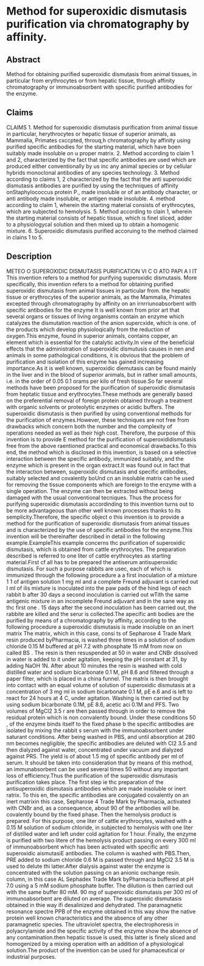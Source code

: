 # Method for superoxidic dismutasis purification via chromatography by affinity.

## Abstract
Method for obtaining purified superoxidic dismutasis from animal tissues, in particular from erythrocytes or from hepatic tissue, through affinity chromatography or immunoabsorbent with specific purified antibodies for the enzyme.

## Claims
CLAIMS 1. Method for superoxidic dismutasis purification from animal tissue in particular, herythrocytes or hepatic tissue of superior animals, as Mammalia, Primates cxccpted, throuq,h chromatography by affinity using purified specific antibodies for the starting material, which have boen suitably made insoluble on u proper matrix. 2. Method according to claim 1 and 2, characterized by the fact that specific antibodies are used which are produced either conventionally by us inc any animal species or by cellular hybrids monoclonal antibodies of any species technology. 3. Method according to claims 1, 2 characterized by the fact that the anti superoxidic dismutasis antibodies are purified by using the techniques of affinity onStaphylococcus protein P., made insoluble or of an antibody character, or anti antibody made insoluble, or antigen made insoluble. 4. method according to claim 1, wherein the starting material consists of erythrocytes, which are subjected to hemolysis. 5. Method according to clain 1, wherein the starting material consists of hepatic tissue, which is finel sliced, adder to a physiologycal solution and then mixed up to obtain a homogenic mixture. 6. Superoxidic dismutasis purified accoruing to the method claimed in clains 1 to 5.

## Description
METEO O SUPEROXIDIC DISMUTASIS PURIFICATION VI C O ATO PAPI A I IT This invention refers to a method for purifying superoxidic dismutasis. More specifically, this invention refers to a method for obtaining purified superoxidic dismutasis from animal tissues in particular from. the hepatic tissue or erythrocytes of the superior animals, as the Mammalia, Primates excepted through chromatography by affinity on an irnrriunoabsorbent with specific antibodies for the enzyme It is well known from prior art that several organs or tissues of living organisms contain an enzyme which catalyzes the dismutation reaction of the anion supercxide, which is one. of the products which develop physioloqically from the reduction of oxygen.This enzyme, found in superior animals, contains copper, an element which is essential for the catalytic activity.In view of the beneficial effects that the administration of superoxidic dismutusis causes in nen and animals in some pathological conditions, it is obvious that the problem of purification and isolation of this enzyme has gained increasing importance.As it is well known, superoxidic diemutasis can be found mainly in the liver and in the blood of superior animals, but in rather small amounts, i.e. in the order of 0.05 0.1 orams per kilo of fresh tissue.So far several methods have been proposed for the purification of superoxidic dismutasis from heptatic tissue and erythrocytes.These methods are generally based on the preferential removal of foreign protein obtained through a treatnent with organic solvents or proteolytic enzymes or acidic buffers. The superoxidic dismutasis is then purified by using conventional methods for the purification of enzymes.However, these techniques are not free from drawbacks which concern both the number and the complexity of operations needed as well as their high cost. Therefore, the purpose of this invention is to provide E method for the purification of superoxididismutasis free from the above raentioned practical and economical drawbacks.To this end, the method which is disclosed in this invention, is based on a selective interaction between the specific antibody, immunized suitably, and the enzyme which is present in the organ extract.It was found out in fact that the interaction between, superoxidic dismutasis and specific antibodies, suitably selected and covalently boUnd cn an insoluble matrix can he used for removing the tissue components which are foreign to the enzyme with a single operation. The enzyme can then be extracted without being damaged with the usual conventional tecniques. Thus the process for purifying superoxidic dismutasis accordinding to this invention turns out to be more advantageous than other well known processes thanks to its semplicity.Therefore, the specific object o this invention is to provide a method for the purification of superoxidic dismutasis from animal tissues and is characterized by the use of specific antibodies for the enzyme.This invention will be thereinafter described in detail in the following example.ExampleThis example concerns thc purification of superoxidic dismutasis, which is obtained from cattle erythrocytes. The preparation described is referred to one liter of cattle erythrocytes as starting material.First cf all has to be prepared the antiserum antisuperoxidic dismutasis. For such a purpose rabbits are usec, each of which is immunized through the following procedure a a first inoculation of a mixture 1 1 of antigen solution 1 mg ml and a complete Freund adjuvant is carried out I ml of ilis mixture is inoculated into the paw pads of the hind legs of each rabbit b after 30 days a second inoculation is carried out wTith the same antigenic mixture in an incomplete Freund adjuvant and in the sane way as thc first one . 15 days after the second inoculation has been carried out, the rabbite are killed and the serur is collected.The apecific anti bodies are the purified by means of a chromatography by affinity, according to the following procedure a superoxidic dismutasis is made insoluble on an inert matrix The matrix, which in this case, consi ts of Sepharose 4 Trade Mark resin produced byPharmacia, is washed three times in a solution of sodium chloride 0.15 M buffered at pH 7.2 with phosphate 15 mM from now on called BS . The resin is then resuspended at 50 in water and CNBr dissolved in water is added to it under agitation, keeping the pH constant at 31, by adding NaOH 1N. After about 10 minutes the resin is washed with cold distilled water and sodium bicarbonate 0.1 M, pH 8.6 and filtered through a paper filter, which is placed in a china funnel. The matrix is then brought into contact with an equal volume of solution of superoxidic dismutasis at a concentration of 3 mg ml in sodium bicarbonate 0.1 M, pE e.6 and is left to react for 24 hours at 4 C, under agitation. Washing is then carried out by using sodium bicarbonate 0.1M, pE 8.6, acetic aci 0.1M and PFS. Two volumes of MgCl2 3.5 r are then passed through in order to remove the residual protein which is non convalently bound. Under these conditions 50 , of the enzyme binds itself to the fixed phase b the specific antibodies are isolated by mixing the rabbit s serum with the immunoabsorbent under saturant conditions. After being washed in PBS, and until absorption at 280 nm becomes negligible, the specific antibodies are deluted with Cl2 3.5 and then dialyzed against water, concentrated under vacuum and dialyzed against PRS. The yield is of about 1.5 mg of specific antibody per ml of serum. It should be taken into consideration that by means of this method, an immunabsorbent can be used several times 50 without any important loss of efficiency.Thus the purification of the superoxidic dismutasis purification takes place. The first step ie thc preparation of the antisuperoxidic dismutasis antibodies which are made insoluble or inert ratrix. To this en, the specific antibodies are conjugated covalently on an inert matrixin this case, Sepharose 4 Trade Mark by Pharmacia, activated with CNBr and, as a consequence, about 90 of the antibodies will be. covalently bound by the fixed phase. Then the hemolysis product is prepared. For this purpose, one liter of cattle erythrocytes, washed with a 0.15 M solution of sodium chloride, in subjected to hemolysis with one liter of distilled water and left under cold agitation for 1 hour. Finally, the enzyme is purified with two litere of the hemolysis product passing on every 300 ml of immunoabsorbent which has been activated with specific anti superoxidic aismutasiE antibodies. The column is washed with PBS.Then, PRE added to sodium chloride 0.6 M is passed through and MgCl2 3.5 M is used to delute thi latter.After dialysis against water the enzyme is concentrated with the solution passing cn an anionic oxchange resin. column, in this case AL Sephadex Trade Mark byPharmacia buffered at pH 7.0 using a 5 mM sodium phosphate buffer. The dilution is then carried out with the same buffer 80 mM. 90 mg of superoxidic dismutasis per 300 ml of immunoabsorbent are diluted on average. The superoxidic dismutasis obtained in thie way ifi desalinized and dehydrated. The paramagnetic resonance spectre PPB of the enzyme obtained in this way show the native protein well known characteristics and the absence of any other paramagnetic species. The ultraviolet spectra, the electrophoresis in polyacrylamide and the specific activity of the enzyme show the absence of any contamination.then hepatic tissue is used, this latter is finely sliced and homogenized by a mixing operation with an addition of a physiological solution.The product of the invention can be used for phamaceutical or industrial purposes.